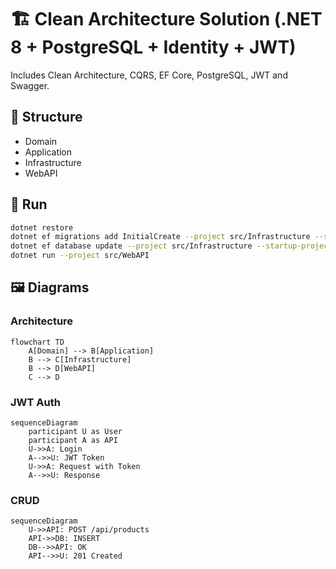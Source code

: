 # 🏗️ Clean Architecture Solution (.NET 8 + PostgreSQL + Identity + JWT)

Includes Clean Architecture, CQRS, EF Core, PostgreSQL, JWT and Swagger.

## 📂 Structure
- Domain
- Application
- Infrastructure
- WebAPI

## 🚀 Run
```bash
dotnet restore
dotnet ef migrations add InitialCreate --project src/Infrastructure --startup-project src/WebAPI
dotnet ef database update --project src/Infrastructure --startup-project src/WebAPI
dotnet run --project src/WebAPI
```

## 🖼️ Diagrams

### Architecture
```mermaid
flowchart TD
    A[Domain] --> B[Application]
    B --> C[Infrastructure]
    B --> D[WebAPI]
    C --> D
```

### JWT Auth
```mermaid
sequenceDiagram
    participant U as User
    participant A as API
    U->>A: Login
    A-->>U: JWT Token
    U->>A: Request with Token
    A-->>U: Response
```

### CRUD
```mermaid
sequenceDiagram
    U->>API: POST /api/products
    API->>DB: INSERT
    DB-->>API: OK
    API-->>U: 201 Created
```
